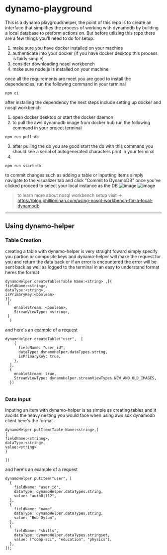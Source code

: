 # dynamo-playground
This is a dynamo playgroud/helper, the point of this repo is to create an interface that simplifies the process of working with dynamodb by building a local database to preform actions on.
But before utlizing this repo there are a few things you'll need to do for setup.

1. make sure you have docker installed on your machine 
2. authenticate into your docker (if you have docker desktop this process is fairly simple)
3. consider downloading nosql workbench 
4. make sure node.js is installed on your machine 

once all the requirements are meet you are good to install the dependencies, run the following command in your terminal 

```
npm ci
```
after installing the dependency the next steps include setting up docker and nosql workbench 

1. open docker desktop or start the docker daemon
2. to pull the aws dynamodb image from docker hub run the following command in your project terminal 

```
npm run pull:db
```

3. after pulling the db you are good start the db with this command you should see a serial of autogenerated characters print in your terminal
4. 
```
npm run start:db
```
to commit changes such as adding a table or inputting items simply navigate to the visualizer tab and click "Commit to DynamoDB" once you've clicked proceed to select your local instance as the DB
![image](https://user-images.githubusercontent.com/87291541/187732838-ffb0269d-8eef-45d4-81df-eff3f3ac2ec2.png)
![image](https://user-images.githubusercontent.com/87291541/187742909-a0f1a16a-19ff-488d-ae37-dc9be2353aa0.png)


> to learn more about nosql workbench setup visit -> https://blog.phillipninan.com/using-nosql-workbench-for-a-local-dynamodb
-----

## Using dynamo-helper

### Table Creation 

creating a table with dynamo-helper is very straight foward simply specify you partion or composite keys and dynamo-helper will make the request for you and return the data back or if an error is encountered the error will be sent back as well as logged to the terminal in an easy to understand format heres the format 
```
dynamoHelper.createTable(Table Name:<string> ,[{
fieldName:<string>,
dataType:<string>,
isPrimaryKey:<boolean>
}],
 {
    enableStream: <boolean>,
    StreamViewType: <string>,
 }
  )

```
  
and here's an example of a request

```
dynamoHelper.createTable("user",  [
    {
      fieldName: "user_id",
      dataType: dynamoHelper.dataTypes.string,
      isPrimaryKey: true,
    },
  ],
  {
    enableStream: true,
    StreamViewType: dynamoHelper.streamViewTypes.NEW_AND_OLD_IMAGES,
  })
  
```

### Data Input
Inputing an item with dynamo-helper is as simple as creating tables and it avoids the heavy nesting you would face when using aws sdk dynamodb client
here's the format 

```
dynamoHelper.putItem(Table Name:<string>,[
{
fieldName:<strinng>,
dataType:<string>,
value:<string>
}

])
```
and here's an example of a request
```
dynamoHelper.putItem("user", [
  {
    fieldName: "user_id",
    dataType: dynamoHelper.dataTypes.string,
    value: "auth0|112",
  },
  {
    fieldName: "name",
    dataType: dynamoHelper.dataTypes.string,
    value: "Bob Dylan",
  },
  {
    fieldName: "skills",
    dataType: dynamoHelper.dataTypes.stringset,
    value: ["comp-sci", "education", "physics"],
  },
]);

```


